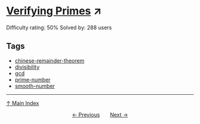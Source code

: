 # [Verifying Primes](https://projecteuler.net/problem=574) ↗️

Difficulty rating: 50%
Solved by: 288 users
## Tags

- [chinese-remainder-theorem](../tags/chinese-remainder-theorem.md)
- [divisibility](../tags/divisibility.md)
- [gcd](../tags/gcd.md)
- [prime-number](../tags/prime-number.md)
- [smooth-number](../tags/smooth-number.md)



---

[↑ Main Index](../README.md)


<div align=center><a href='573.md'>← Previous</a> &nbsp;&nbsp; &nbsp;&nbsp;  <a href='575.md'>Next →</a></div>
